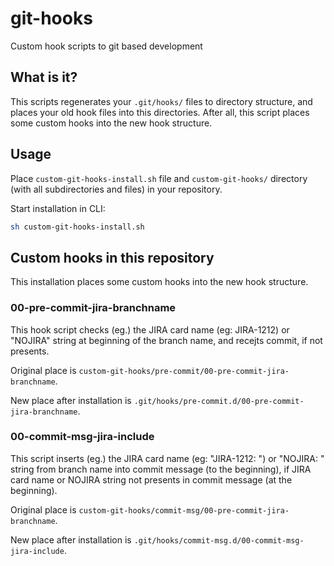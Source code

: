 # git-hooks

Custom hook scripts to git based development

## What is it?

This scripts regenerates your `.git/hooks/` files to directory structure, and places your old hook files into this directories. After all, this script places some custom hooks into the new hook structure.

## Usage

Place `custom-git-hooks-install.sh` file and `custom-git-hooks/` directory (with all subdirectories and files) in your repository.

Start installation in CLI:
```bash
sh custom-git-hooks-install.sh
```

## Custom hooks in this repository

This installation places some custom hooks into the new hook structure.

### 00-pre-commit-jira-branchname

This hook script checks (eg.) the JIRA card name (eg: JIRA-1212) or "NOJIRA" string at beginning of the branch name, and recejts commit, if not presents.

Original place is `custom-git-hooks/pre-commit/00-pre-commit-jira-branchname`.

New place after installation is `.git/hooks/pre-commit.d/00-pre-commit-jira-branchname`.

### 00-commit-msg-jira-include

This script inserts  (eg.) the JIRA card name (eg: "JIRA-1212: ") or "NOJIRA: " string from branch name into commit message (to the beginning), if JIRA card name or NOJIRA string not presents in commit message (at the beginning).

Original place is `custom-git-hooks/commit-msg/00-pre-commit-jira-branchname`.

New place after installation is `.git/hooks/commit-msg.d/00-commit-msg-jira-include`.


